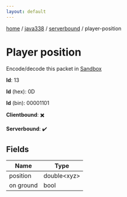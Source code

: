```yaml
---
layout: default
---
```


[home](/)  /  [java338](/protocol/java338)  /  [serverbound](/protocol/java338/serverbound)  /  player-position

# Player position

Encode/decode this packet in [Sandbox](../../../sandbox/java338#serverbound.player_position)

**Id**: 13

**Id** (hex): 0D

**Id** (bin): 00001101

**Clientbound**: ✖️

**Serverbound**: ✔️

## Fields

Name | Type
---|---
position | double&lt;xyz&gt;
on ground | bool
